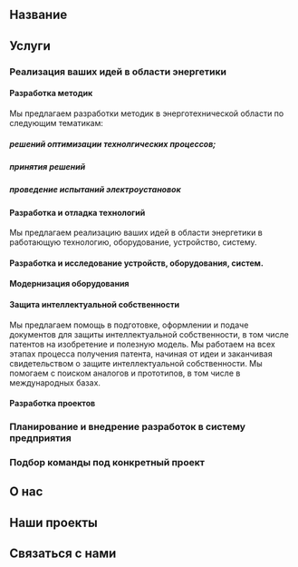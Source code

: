 ## Название

## Услуги

### Реализация ваших идей в области энергетики

#### Разработка методик
Мы предлагаем разработки методик в энерготехнической области по следующим тематикам:
##### решений оптимизации технолгических процессов; 
##### принятия решений 
##### проведение испытаний электроустановок
#### Разработка и отладка технологий
Мы предлагаем реализацию ваших идей в области энергетики в работающую технологию, оборудование, устройство, систему. 
#### Разработка и исследование устройств, оборудования, систем.

#### Модернизация оборудования

#### Защита интеллектуальной собственности

Мы предлагаем помощь в подготовке, оформлении и подаче документов для защиты интеллектуальной собственности, в том числе патентов на изобретение и полезную модель.  Мы работаем на всех этапах процесса получения патента, начиная от идеи и заканчивая свидетельством о защите интеллектуальной собственности.  Мы помогаем с поиском аналогов и прототипов, в том числе в международных базах.

#### Разработка проектов

### Планирование и внедрение разработок в систему предприятия

### Подбор команды под конкретный проект

## О нас

## Наши проекты

## Связаться с нами
